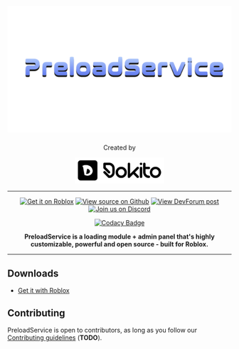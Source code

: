 <!-- Links + images -->
[ps/codacy/link]: https://app.codacy.com/gh/darkpixlz/PreloadService?utm_source=github.com&utm_medium=referral&utm_content=darkpixlz/PreloadService&utm_campaign=Badge_Grade_Settings
[ps/github/contributing]: https://github.com/Dokito-Development/PreloadService/CONTRIBUTING.md
[ps/github]: https://github.com/Dokito-Development/PreloadService
[ps/roblox/download]: https://www.roblox.com/library/8786906886/-
[ps/roblox/post]: https://devforum.roblox.com/t/-/1663119
[dokito/github]: https://github.com/Dokito-Development
[ps/discord]: https://discord.gg/c8dC4k3J5Y

[ps/logo]: https://github.com/Dokito-Development/PreloadService/blob/eea1a31bea9f8a45e5f01987372c2840d50cd72a/PreloadService.png
[ps/codacy/badge]: https://api.codacy.com/project/badge/Grade/05a9f8ffba6f42e2899a2ad8d1cdf54d

[icons/github]: https://gist.github.com/csqrl/0dbc95191f239b631c3874f4ccf114e2/raw/github_source.svg
[icons/discord]: https://gist.github.com/csqrl/0dbc95191f239b631c3874f4ccf114e2/raw/discord-icon.svg
[icons/roblox-dev]: https://gist.github.com/csqrl/0dbc95191f239b631c3874f4ccf114e2/raw/roblox_dev.svg
[icons/roblox-dev/icon]: https://gist.github.com/csqrl/0dbc95191f239b631c3874f4ccf114e2/raw/roblox_dev-icon.svg

# ![PreloadService][ps/logo]

<div align="center">
Created by

[<img alt="Dokito" src="https://github.com/Dokito-Development/PreloadService/blob/f10cba710136c31b5df136a8ae81eb3f5fe47c51/Black%20logo%20-%20no%20background.png" width=200>][dokito/github]
  
</div>

---

<div align="center">
  
[![Get it on Roblox][icons/roblox-dev]][ps/roblox/download]
[![View source on Github][icons/github]][ps/github]
[![View DevForum post][icons/roblox-dev/icon]][ps/roblox/post]
[![Join us on Discord][icons/discord]][ps/discord]

[![Codacy Badge][ps/codacy/badge]][ps/codacy/link]

**PreloadService is a loading module + admin panel that's highly customizable, powerful and open source - built for Roblox.**

</div>

---
## Downloads
- [Get it with Roblox][ps/roblox/download]

## Contributing
PreloadService is open to contributors, as long as you follow our [Contributing guidelines][ps/github/contributing] (**TODO**).
